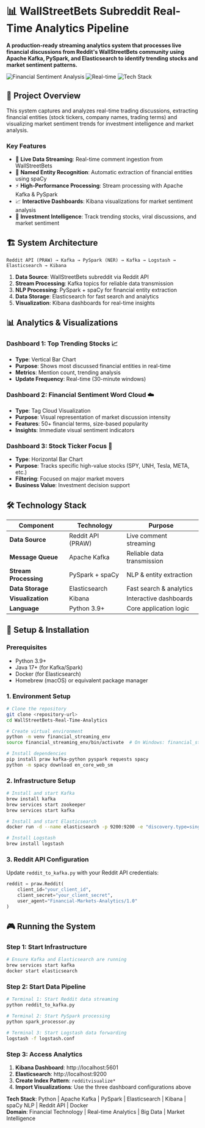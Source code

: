 # 📊 WallStreetBets Subreddit Real-Time Analytics Pipeline

**A production-ready streaming analytics system that processes live financial discussions from Reddit's WallStreetBets community using Apache Kafka, PySpark, and Elasticsearch to identify trending stocks and market sentiment patterns.**

![Financial Sentiment Analysis](https://img.shields.io/badge/Domain-Financial%20Technology-brightgreen)
![Real-time](https://img.shields.io/badge/Processing-Real--time-blue)
![Tech Stack](https://img.shields.io/badge/Stack-Kafka%20%7C%20Spark%20%7C%20Elasticsearch-orange)

## 🎯 **Project Overview**

This system captures and analyzes real-time trading discussions, extracting financial entities (stock tickers, company names, trading terms) and visualizing market sentiment trends for investment intelligence and market analysis.

### **Key Features**

- 🔴 **Live Data Streaming**: Real-time comment ingestion from WallStreetBets
- 🧠 **Named Entity Recognition**: Automatic extraction of financial entities using spaCy
- ⚡ **High-Performance Processing**: Stream processing with Apache Kafka & PySpark
- 📈 **Interactive Dashboards**: Kibana visualizations for market sentiment analysis
- 🎯 **Investment Intelligence**: Track trending stocks, viral discussions, and market sentiment

## 🏗️ **System Architecture**

```
Reddit API (PRAW) → Kafka → PySpark (NER) → Kafka → Logstash → Elasticsearch → Kibana
```

1. **Data Source**: WallStreetBets subreddit via Reddit API
2. **Stream Processing**: Kafka topics for reliable data transmission
3. **NLP Processing**: PySpark + spaCy for financial entity extraction
4. **Data Storage**: Elasticsearch for fast search and analytics
5. **Visualization**: Kibana dashboards for real-time insights

## 📊 **Analytics & Visualizations**

### **Dashboard 1: Top Trending Stocks** 📈

- **Type**: Vertical Bar Chart
- **Purpose**: Shows most discussed financial entities in real-time
- **Metrics**: Mention count, trending analysis
- **Update Frequency**: Real-time (30-minute windows)

### **Dashboard 2: Financial Sentiment Word Cloud** ☁️

- **Type**: Tag Cloud Visualization
- **Purpose**: Visual representation of market discussion intensity
- **Features**: 50+ financial terms, size-based popularity
- **Insights**: Immediate visual sentiment indicators

### **Dashboard 3: Stock Ticker Focus** 🎯

- **Type**: Horizontal Bar Chart
- **Purpose**: Tracks specific high-value stocks (SPY, UNH, Tesla, META, etc.)
- **Filtering**: Focused on major market movers
- **Business Value**: Investment decision support

## 🛠️ **Technology Stack**

| **Component**         | **Technology**    | **Purpose**                |
| --------------------- | ----------------- | -------------------------- |
| **Data Source**       | Reddit API (PRAW) | Live comment streaming     |
| **Message Queue**     | Apache Kafka      | Reliable data transmission |
| **Stream Processing** | PySpark + spaCy   | NLP & entity extraction    |
| **Data Storage**      | Elasticsearch     | Fast search & analytics    |
| **Visualization**     | Kibana            | Interactive dashboards     |
| **Language**          | Python 3.9+       | Core application logic     |

## 🚀 **Setup & Installation**

### **Prerequisites**

- Python 3.9+
- Java 17+ (for Kafka/Spark)
- Docker (for Elasticsearch)
- Homebrew (macOS) or equivalent package manager

### **1. Environment Setup**

```bash
# Clone the repository
git clone <repository-url>
cd WallStreetBets-Real-Time-Analytics

# Create virtual environment
python -m venv financial_streaming_env
source financial_streaming_env/bin/activate  # On Windows: financial_streaming_env\Scripts\activate

# Install dependencies
pip install praw kafka-python pyspark requests spacy
python -m spacy download en_core_web_sm
```

### **2. Infrastructure Setup**

```bash
# Install and start Kafka
brew install kafka
brew services start zookeeper
brew services start kafka

# Install and start Elasticsearch
docker run -d --name elasticsearch -p 9200:9200 -e "discovery.type=single-node" docker.elastic.co/elasticsearch/elasticsearch:8.15.0

# Install Logstash
brew install logstash
```

### **3. Reddit API Configuration**

Update `reddit_to_kafka.py` with your Reddit API credentials:

```python
reddit = praw.Reddit(
    client_id="your_client_id",
    client_secret="your_client_secret",
    user_agent="Financial-Markets-Analytics/1.0"
)
```

## 🎮 **Running the System**

### **Step 1: Start Infrastructure**

```bash
# Ensure Kafka and Elasticsearch are running
brew services start kafka
docker start elasticsearch
```

### **Step 2: Start Data Pipeline**

```bash
# Terminal 1: Start Reddit data streaming
python reddit_to_kafka.py

# Terminal 2: Start PySpark processing
python spark_processor.py

# Terminal 3: Start Logstash data forwarding
logstash -f logstash.conf
```

### **Step 3: Access Analytics**

1. **Kibana Dashboard**: http://localhost:5601
2. **Elasticsearch**: http://localhost:9200
3. **Create Index Pattern**: `redditvisualize*`
4. **Import Visualizations**: Use the three dashboard configurations above

**Tech Stack**: Python | Apache Kafka | PySpark | Elasticsearch | Kibana | spaCy NLP | Reddit API | Docker  
**Domain**: Financial Technology | Real-time Analytics | Big Data | Market Intelligence
